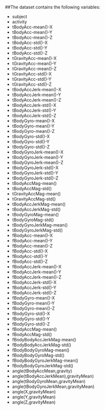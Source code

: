 ##The dataset contains the following variables:

- subject
- activity                            
- tBodyAcc-mean()-X 
- tBodyAcc-mean()-Y                   
- tBodyAcc-mean()-Z         
- tBodyAcc-std()-X                    
- tBodyAcc-std()-Y          
- tBodyAcc-std()-Z                    
- tGravityAcc-mean()-X     
- tGravityAcc-mean()-Y                
- tGravityAcc-mean()-Z     
- tGravityAcc-std()-X                 
- tGravityAcc-std()-Y      
- tGravityAcc-std()-Z                 
- tBodyAccJerk-mean()-X    
- tBodyAccJerk-mean()-Y               
- tBodyAccJerk-mean()-Z   
- tBodyAccJerk-std()-X                
- tBodyAccJerk-std()-Y   
- tBodyAccJerk-std()-Z                
- tBodyGyro-mean()-X     
- tBodyGyro-mean()-Y                  
- tBodyGyro-mean()-Z     
- tBodyGyro-std()-X                   
- tBodyGyro-std()-Y    
- tBodyGyro-std()-Z                   
- tBodyGyroJerk-mean()-X    
- tBodyGyroJerk-mean()-Y              
- tBodyGyroJerk-mean()-Z    
- tBodyGyroJerk-std()-X               
- tBodyGyroJerk-std()-Y     
- tBodyGyroJerk-std()-Z               
- tBodyAccMag-mean()         
- tBodyAccMag-std()                   
- tGravityAccMag-mean()       
- tGravityAccMag-std()                
- tBodyAccJerkMag-mean()      
- tBodyAccJerkMag-std()               
- tBodyGyroMag-mean()       
- tBodyGyroMag-std()                  
- tBodyGyroJerkMag-mean()   
- tBodyGyroJerkMag-std()              
- fBodyAcc-mean()-X     
- fBodyAcc-mean()-Y                   
- fBodyAcc-mean()-Z     
- fBodyAcc-std()-X                    
- fBodyAcc-std()-Y       
- fBodyAcc-std()-Z                    
- fBodyAccJerk-mean()-X    
- fBodyAccJerk-mean()-Y               
- fBodyAccJerk-mean()-Z    
- fBodyAccJerk-std()-X                
- fBodyAccJerk-std()-Y     
- fBodyAccJerk-std()-Z                
- fBodyGyro-mean()-X        
- fBodyGyro-mean()-Y                  
- fBodyGyro-mean()-Z         
- fBodyGyro-std()-X                   
- fBodyGyro-std()-Y       
- fBodyGyro-std()-Z                   
- fBodyAccMag-mean()      
- fBodyAccMag-std()                   
- fBodyBodyAccJerkMag-mean()     
- fBodyBodyAccJerkMag-std()           
- fBodyBodyGyroMag-mean()      
- fBodyBodyGyroMag-std()              
- fBodyBodyGyroJerkMag-mean()  
- fBodyBodyGyroJerkMag-std()          
- angle(tBodyAccMean,gravity)    
- angle(tBodyAccJerkMean),gravityMean)
- angle(tBodyGyroMean,gravityMean)   
- angle(tBodyGyroJerkMean,gravityMean)
- angle(X,gravityMean)             
- angle(Y,gravityMean)                
- angle(Z,gravityMean)                
